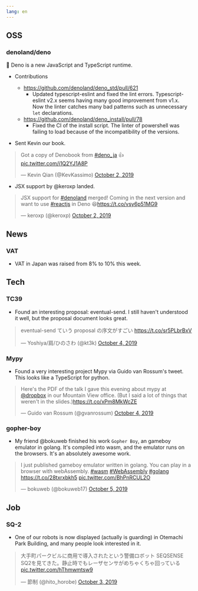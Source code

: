 ```yaml
---
lang: en
---
```


## OSS

### denoland/deno

🦕 Deno is a new JavaScript and TypeScript runtime.

- Contributions

  - https://github.com/denoland/deno_std/pull/621
    - Updated typescript-eslint and fixed the lint errors. Typescript-eslint
      v2.x seems having many good improvement from v1.x. Now the linter catches
      many bad patterns such as unnecessary `let` declarations.
  - https://github.com/denoland/deno_install/pull/78
    - Fixed the CI of the install script. The linter of powershell was failing
      to load because of the incompatibility of the versions.

- Sent Kevin our book.

<blockquote class="twitter-tweet"><p lang="en" dir="ltr">Got a copy of Denobook from <a href="https://twitter.com/hashtag/deno_ja?src=hash&amp;ref_src=twsrc%5Etfw">#deno_ja</a> 👍 <a href="https://t.co/i1Q2YJ1A8P">pic.twitter.com/i1Q2YJ1A8P</a></p>&mdash; Kevin Qian (@KevKassimo) <a href="https://twitter.com/KevKassimo/status/1179207365901467649?ref_src=twsrc%5Etfw">October 2, 2019</a></blockquote> <script async src="https://platform.twitter.com/widgets.js" charset="utf-8"></script>

- JSX support by @keroxp landed.

<blockquote class="twitter-tweet"><p lang="en" dir="ltr">JSX support for <a href="https://twitter.com/hashtag/denoland?src=hash&amp;ref_src=twsrc%5Etfw">#denoland</a> merged! Coming in the next version and want to use <a href="https://twitter.com/hashtag/reactjs?src=hash&amp;ref_src=twsrc%5Etfw">#reactjs</a> in Deno 😆<a href="https://t.co/vsy6p51MG9">https://t.co/vsy6p51MG9</a></p>&mdash; keroxp (@keroxp) <a href="https://twitter.com/keroxp/status/1179414296243122179?ref_src=twsrc%5Etfw">October 2, 2019</a></blockquote> <script async src="https://platform.twitter.com/widgets.js" charset="utf-8"></script>

## News

### VAT

- VAT in Japan was raised from 8% to 10% this week.

## Tech

### TC39

- Found an interesting proposal: eventual-send. I still haven't understood it
  well, but the proposal document looks great.

<blockquote class="twitter-tweet"><p lang="ja" dir="ltr">eventual-send ていう proposal の序文がすごい <a href="https://t.co/sr5PLbrBxV">https://t.co/sr5PLbrBxV</a></p>&mdash; Yoshiya/肩/ひのさわ (@kt3k) <a href="https://twitter.com/kt3k/status/1179945757828235264?ref_src=twsrc%5Etfw">October 4, 2019</a></blockquote> <script async src="https://platform.twitter.com/widgets.js" charset="utf-8"></script>

### Mypy

- Found a very interesting project Mypy via Guido van Rossum's tweet. This looks
  like a TypeScript for python.

<blockquote class="twitter-tweet"><p lang="en" dir="ltr">Here&#39;s the PDF of the talk I gave this evening about mypy at <a href="https://twitter.com/Dropbox?ref_src=twsrc%5Etfw">@dropbox</a> in our Mountain View office. (But I said a lot of things that weren&#39;t in the slides.)<a href="https://t.co/xPm8MkWcZE">https://t.co/xPm8MkWcZE</a></p>&mdash; Guido van Rossum (@gvanrossum) <a href="https://twitter.com/gvanrossum/status/1179972446327197696?ref_src=twsrc%5Etfw">October 4, 2019</a></blockquote> <script async src="https://platform.twitter.com/widgets.js" charset="utf-8"></script>

### gopher-boy

- My friend @bokuweb finished his work `Gopher Boy`, an gameboy emulator in
  golang. It's compiled into wasm, and the emulator runs on the browsers. It's
  an absolutely awesome work.

<blockquote class="twitter-tweet"><p lang="en" dir="ltr">I just published gameboy emulator written in golang. You can play in a browser with webAssembly. <a href="https://twitter.com/hashtag/wasm?src=hash&amp;ref_src=twsrc%5Etfw">#wasm</a> <a href="https://twitter.com/hashtag/WebAssembly?src=hash&amp;ref_src=twsrc%5Etfw">#WebAssembly</a> <a href="https://twitter.com/hashtag/golang?src=hash&amp;ref_src=twsrc%5Etfw">#golang</a> <a href="https://t.co/28txrxbkh5">https://t.co/28txrxbkh5</a> <a href="https://t.co/BhPnRCUL2O">pic.twitter.com/BhPnRCUL2O</a></p>&mdash; bokuweb (@bokuweb17) <a href="https://twitter.com/bokuweb17/status/1180524410085601280?ref_src=twsrc%5Etfw">October 5, 2019</a></blockquote> <script async src="https://platform.twitter.com/widgets.js" charset="utf-8"></script>

## Job

### SQ-2

- One of our robots is now displayed (actually is guarding) in Otemachi Park
  Building, and many people look interested in it.

<blockquote class="twitter-tweet"><p lang="ja" dir="ltr">大手町パークビルに商用で導入されたという警備ロボット SEQSENSE SQ2を見てきた。静止時でもレーザセンサがめちゃくちゃ回っている <a href="https://t.co/hThmwmtsw9">pic.twitter.com/hThmwmtsw9</a></p>&mdash; 節制 (@hito_horobe) <a href="https://twitter.com/hito_horobe/status/1179735707780149255?ref_src=twsrc%5Etfw">October 3, 2019</a></blockquote> <script async src="https://platform.twitter.com/widgets.js" charset="utf-8"></script>

